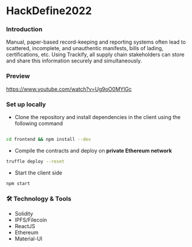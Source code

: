 # HackDefine2022



### Introduction
 Manual, paper-based record-keeping and reporting systems often lead to scattered, incomplete, and unauthentic manifests, bills of lading, certifications, etc. Using Trackify, all supply chain stakeholders can store and share this information securely and simultaneously.

### Preview
 
 https://www.youtube.com/watch?v=Ug9oO0MYlGc

### Set up locally

- Clone the repository and install dependencies in the client using the following command 
```sh

cd frontend && npm install --dev
```

- Compile the contracts and deploy on **private Ethereum network**
```sh
truffle deploy --reset
```

- Start the client side
```
npm start
```

### 🛠️ Technology & Tools
- Solidity
- IPFS/Filecoin
- ReactJS
- Ethereum
- Material-UI
